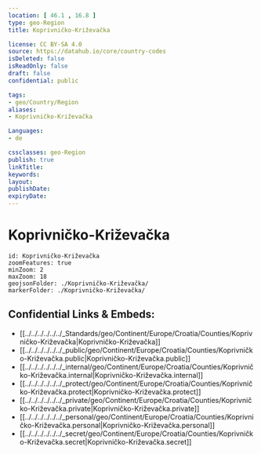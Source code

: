 ```yaml
---
location: [ 46.1 , 16.8 ] 
type: geo-Region
title: Koprivničko-Križevačka

license: CC BY-SA 4.0
source: https://datahub.io/core/country-codes
isDeleted: false
isReadOnly: false
draft: false
confidential: public

tags:
- geo/Country/Region
aliases:
- Koprivničko-Križevačka

Languages:
- de

cssclasses: geo-Region
publish: true
linkTitle: 
keywords: 
layout: 
publishDate: 
expiryDate: 
---
```


# Koprivničko-Križevačka

```leaflet
id: Koprivničko-Križevačka
zoomFeatures: true 
minZoom: 2 
maxZoom: 18
geojsonFolder: ./Koprivničko-Križevačka/
markerFolder: ./Koprivničko-Križevačka/
```


## Confidential Links & Embeds: 
- [[../../../../../../_Standards/geo/Continent/Europe/Croatia/Counties/Koprivničko-Križevačka|Koprivničko-Križevačka]] 
- [[../../../../../../_public/geo/Continent/Europe/Croatia/Counties/Koprivničko-Križevačka.public|Koprivničko-Križevačka.public]] 
- [[../../../../../../_internal/geo/Continent/Europe/Croatia/Counties/Koprivničko-Križevačka.internal|Koprivničko-Križevačka.internal]] 
- [[../../../../../../_protect/geo/Continent/Europe/Croatia/Counties/Koprivničko-Križevačka.protect|Koprivničko-Križevačka.protect]] 
- [[../../../../../../_private/geo/Continent/Europe/Croatia/Counties/Koprivničko-Križevačka.private|Koprivničko-Križevačka.private]] 
- [[../../../../../../_personal/geo/Continent/Europe/Croatia/Counties/Koprivničko-Križevačka.personal|Koprivničko-Križevačka.personal]] 
- [[../../../../../../_secret/geo/Continent/Europe/Croatia/Counties/Koprivničko-Križevačka.secret|Koprivničko-Križevačka.secret]] 


